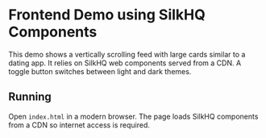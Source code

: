 # Frontend Demo using SilkHQ Components

This demo shows a vertically scrolling feed with large cards similar to a dating app. It relies on SilkHQ web components served from a CDN. A toggle button switches between light and dark themes.

## Running

Open `index.html` in a modern browser. The page loads SilkHQ components from a CDN so internet access is required.
